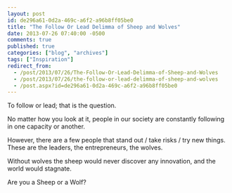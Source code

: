 ```yaml
---
layout: post
id: de296a61-0d2a-469c-a6f2-a96b8ff05be0
title: "The Follow Or Lead Delimma of Sheep and Wolves"
date: 2013-07-26 07:40:00 -0500
comments: true
published: true
categories: ["blog", "archives"]
tags: ["Inspiration"]
redirect_from: 
  - /post/2013/07/26/The-Follow-Or-Lead-Delimma-of-Sheep-and-Wolves
  - /post/2013/07/26/the-follow-or-lead-delimma-of-sheep-and-wolves
  - /post.aspx?id=de296a61-0d2a-469c-a6f2-a96b8ff05be0
---
```

<!-- more -->
<p>To follow or lead; that is the question.</p>
<p>No matter how you look at it, people in our society are constantly following in one capacity or another.</p>
<p>However, there are a few people that stand out / take risks / try new things. These are the leaders, the entrepreneurs, the wolves.</p>
<p>Without&nbsp;wolves the&nbsp;sheep would never discover any innovation, and the world would stagnate.</p>
<p>Are you a Sheep or a Wolf?</p>
